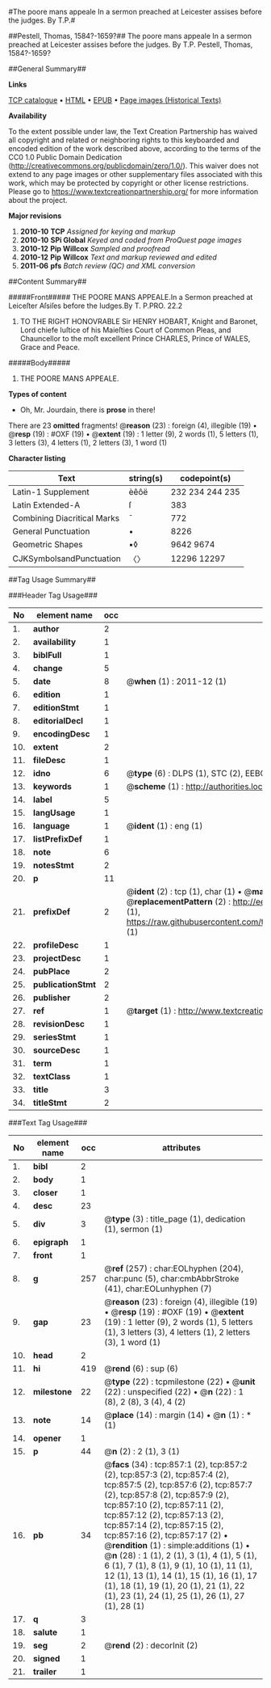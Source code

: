 #The poore mans appeale In a sermon preached at Leicester assises before the judges. By T.P.#

##Pestell, Thomas, 1584?-1659?##
The poore mans appeale In a sermon preached at Leicester assises before the judges. By T.P.
Pestell, Thomas, 1584?-1659?

##General Summary##

**Links**

[TCP catalogue](http://www.ota.ox.ac.uk/tcp/)  • 
[HTML](http://tei.it.ox.ac.uk/tcp/Texts-HTML/free/A09/A09511.html)  • 
[EPUB](http://tei.it.ox.ac.uk/tcp/Texts-EPUB/free/A09/A09511.epub) • 
[Page images (Historical Texts)](https://historicaltexts.jisc.ac.uk/eebo-99836576e)

**Availability**

To the extent possible under law, the Text Creation Partnership has waived all copyright and related or neighboring rights to this keyboarded and encoded edition of the work described above, according to the terms of the CC0 1.0 Public Domain Dedication (http://creativecommons.org/publicdomain/zero/1.0/). This waiver does not extend to any page images or other supplementary files associated with this work, which may be protected by copyright or other license restrictions. Please go to https://www.textcreationpartnership.org/ for more information about the project.

**Major revisions**

1. __2010-10__ __TCP__ *Assigned for keying and markup*
1. __2010-10__ __SPi Global__ *Keyed and coded from ProQuest page images*
1. __2010-12__ __Pip Willcox__ *Sampled and proofread*
1. __2010-12__ __Pip Willcox__ *Text and markup reviewed and edited*
1. __2011-06__ __pfs__ *Batch review (QC) and XML conversion*

##Content Summary##

#####Front#####
THE POORE MANS APPEALE.In a Sermon preached at Leiceſter Aſsiſes
before the Iudges.By T. P.PRO. 22.2
1. TO THE RIGHT HONOVRABLE Sir HENRY HOBART, Knight and Baronet, Lord chiefe Iuſtice of his Maieſties Court of Common Pleas, and Chauncellor to the moſt excellent Prince CHARLES, Prince of WALES, Grace and Peace.

#####Body#####

1. THE POORE MANS APPEALE.

**Types of content**

  * Oh, Mr. Jourdain, there is **prose** in there!

There are 23 **omitted** fragments! 
 @__reason__ (23) : foreign (4), illegible (19)  •  @__resp__ (19) : #OXF (19)  •  @__extent__ (19) : 1 letter (9), 2 words (1), 5 letters (1), 3 letters (3), 4 letters (1), 2 letters (3), 1 word (1)

**Character listing**


|Text|string(s)|codepoint(s)|
|---|---|---|
|Latin-1 Supplement|èêôë|232 234 244 235|
|Latin Extended-A|ſ|383|
|Combining             Diacritical Marks|̄|772|
|General Punctuation|•|8226|
|Geometric Shapes|▪◊|9642 9674|
|CJKSymbolsandPunctuation|〈〉|12296 12297|

##Tag Usage Summary##

###Header Tag Usage###

|No|element name|occ|attributes|
|---|---|---|---|
|1.|__author__|2||
|2.|__availability__|1||
|3.|__biblFull__|1||
|4.|__change__|5||
|5.|__date__|8| @__when__ (1) : 2011-12 (1)|
|6.|__edition__|1||
|7.|__editionStmt__|1||
|8.|__editorialDecl__|1||
|9.|__encodingDesc__|1||
|10.|__extent__|2||
|11.|__fileDesc__|1||
|12.|__idno__|6| @__type__ (6) : DLPS (1), STC (2), EEBO-CITATION (1), PROQUEST (1), VID (1)|
|13.|__keywords__|1| @__scheme__ (1) : http://authorities.loc.gov/ (1)|
|14.|__label__|5||
|15.|__langUsage__|1||
|16.|__language__|1| @__ident__ (1) : eng (1)|
|17.|__listPrefixDef__|1||
|18.|__note__|6||
|19.|__notesStmt__|2||
|20.|__p__|11||
|21.|__prefixDef__|2| @__ident__ (2) : tcp (1), char (1)  •  @__matchPattern__ (2) : ([0-9\-]+):([0-9IVX]+) (1), (.+) (1)  •  @__replacementPattern__ (2) : http://eebo.chadwyck.com/downloadtiff?vid=$1&page=$2 (1), https://raw.githubusercontent.com/textcreationpartnership/Texts/master/tcpchars.xml#$1 (1)|
|22.|__profileDesc__|1||
|23.|__projectDesc__|1||
|24.|__pubPlace__|2||
|25.|__publicationStmt__|2||
|26.|__publisher__|2||
|27.|__ref__|1| @__target__ (1) : http://www.textcreationpartnership.org/docs/. (1)|
|28.|__revisionDesc__|1||
|29.|__seriesStmt__|1||
|30.|__sourceDesc__|1||
|31.|__term__|1||
|32.|__textClass__|1||
|33.|__title__|3||
|34.|__titleStmt__|2||


###Text Tag Usage###

|No|element name|occ|attributes|
|---|---|---|---|
|1.|__bibl__|2||
|2.|__body__|1||
|3.|__closer__|1||
|4.|__desc__|23||
|5.|__div__|3| @__type__ (3) : title_page (1), dedication (1), sermon (1)|
|6.|__epigraph__|1||
|7.|__front__|1||
|8.|__g__|257| @__ref__ (257) : char:EOLhyphen (204), char:punc (5), char:cmbAbbrStroke (41), char:EOLunhyphen (7)|
|9.|__gap__|23| @__reason__ (23) : foreign (4), illegible (19)  •  @__resp__ (19) : #OXF (19)  •  @__extent__ (19) : 1 letter (9), 2 words (1), 5 letters (1), 3 letters (3), 4 letters (1), 2 letters (3), 1 word (1)|
|10.|__head__|2||
|11.|__hi__|419| @__rend__ (6) : sup (6)|
|12.|__milestone__|22| @__type__ (22) : tcpmilestone (22)  •  @__unit__ (22) : unspecified (22)  •  @__n__ (22) : 1 (8), 2 (8), 3 (4), 4 (2)|
|13.|__note__|14| @__place__ (14) : margin (14)  •  @__n__ (1) : * (1)|
|14.|__opener__|1||
|15.|__p__|44| @__n__ (2) : 2 (1), 3 (1)|
|16.|__pb__|34| @__facs__ (34) : tcp:857:1 (2), tcp:857:2 (2), tcp:857:3 (2), tcp:857:4 (2), tcp:857:5 (2), tcp:857:6 (2), tcp:857:7 (2), tcp:857:8 (2), tcp:857:9 (2), tcp:857:10 (2), tcp:857:11 (2), tcp:857:12 (2), tcp:857:13 (2), tcp:857:14 (2), tcp:857:15 (2), tcp:857:16 (2), tcp:857:17 (2)  •  @__rendition__ (1) : simple:additions (1)  •  @__n__ (28) : 1 (1), 2 (1), 3 (1), 4 (1), 5 (1), 6 (1), 7 (1), 8 (1), 9 (1), 10 (1), 11 (1), 12 (1), 13 (1), 14 (1), 15 (1), 16 (1), 17 (1), 18 (1), 19 (1), 20 (1), 21 (1), 22 (1), 23 (1), 24 (1), 25 (1), 26 (1), 27 (1), 28 (1)|
|17.|__q__|3||
|18.|__salute__|1||
|19.|__seg__|2| @__rend__ (2) : decorInit (2)|
|20.|__signed__|1||
|21.|__trailer__|1||
